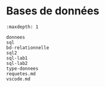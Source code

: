 <!-- Copyright 2024 Caroline Blank <caro@c-space.org> -->
<!-- SPDX-License-Identifier: CC-BY-NC-SA-4.0 -->

# Bases de données

```{toctree}
:maxdepth: 1

donnees
sql
bd-relationnelle
sql2
sql-lab1
sql-lab2
type-donnees
requetes.md
vscode.md
```
